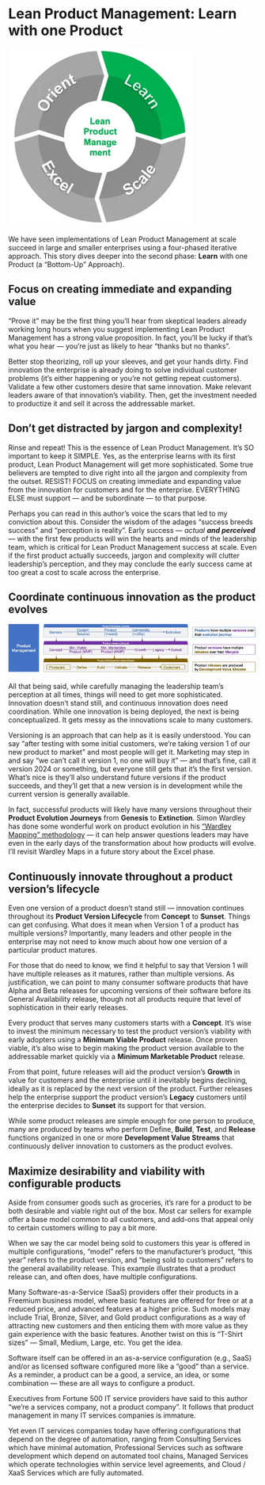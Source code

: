 # Lean Product Management: Learn with one Product

![Orient Learn Scale Excel. The Lean Product Management system](./img/learn-project-management-circle-LEARN.png)

We have seen implementations of Lean Product Management at scale succeed in large and smaller enterprises using a four-phased iterative approach. This story dives deeper into the second phase: **Learn** with one Product (a “Bottom-Up” Approach).

## Focus on creating immediate and expanding value

“Prove it” may be the first thing you’ll hear from skeptical leaders already working long hours when you suggest implementing Lean Product Management has a strong value proposition. In fact, you’ll be lucky if that’s what you hear — you’re just as likely to hear “thanks but no thanks”.

Better stop theorizing, roll up your sleeves, and get your hands dirty. Find innovation the enterprise is already doing to solve individual customer problems (it’s either happening or you’re not getting repeat customers). Validate a few other customers desire that same innovation. Make relevant leaders aware of that innovation’s viability. Then, get the investment needed to productize it and sell it across the addressable market.

## Don’t get distracted by jargon and complexity!

Rinse and repeat! This is the essence of Lean Product Management. It’s SO important to keep it SIMPLE. Yes, as the enterprise learns with its first product, Lean Product Management will get more sophisticated. Some true believers are tempted to dive right into all the jargon and complexity from the outset. RESIST! FOCUS on creating immediate and expanding value from the innovation for customers and for the enterprise. EVERYTHING ELSE must support — and be subordinate — to that purpose.

Perhaps you can read in this author’s voice the scars that led to my conviction about this. Consider the wisdom of the adages “success breeds success” and “perception is reality”. Early success — *actual **and perceived*** — with the first few products will win the hearts and minds of the leadership team, which is critical for Lean Product Management success at scale. Even if the first product actually succeeds, jargon and complexity will clutter leadership’s perception, and they may conclude the early success came at too great a cost to scale across the enterprise.

## Coordinate continuous innovation as the product evolves

![It’s necessary to coordinate continuous innovation as the product evolves.](./img/coordination-as-the-product-evolves.webp)

All that being said, while carefully managing the leadership team’s perception at all times, things will need to get more sophisticated. Innovation doesn’t stand still, and continuous innovation does need coordination. While one innovation is being deployed, the next is being conceptualized. It gets messy as the innovations scale to many customers.

Versioning is an approach that can help as it is easily understood. You can say “after testing with some initial customers, we’re taking version 1 of our new product to market” and most people will get it. Marketing may step in and say “we can’t call it version 1, no one will buy it” — and that’s fine, call it version 2024 or something, but everyone still gets that it’s the first version. What’s nice is they’ll also understand future versions if the product succeeds, and they’ll get that a new version is in development while the current version is generally available.

In fact, successful products will likely have many versions throughout their **Product Evolution Journeys** from **Genesis** to **Extinction**. Simon Wardley has done some wonderful work on product evolution in his [“Wardley Mapping” methodology](https://learnwardleymapping.com/) — it can help answer questions leaders may have even in the early days of the transformation about how products will evolve. I’ll revisit Wardley Maps in a future story about the Excel phase.

## Continuously innovate throughout a product version’s lifecycle

Even one version of a product doesn’t stand still — innovation continues throughout its **Product Version Lifecycle** from **Concept** to **Sunset**. Things can get confusing. What does it mean when Version 1 of a product has multiple versions? Importantly, many leaders and other people in the enterprise may not need to know much about how one version of a particular product matures.

For those that do need to know, we find it helpful to say that Version 1 will have multiple releases as it matures, rather than multiple versions. As justification, we can point to many consumer software products that have Alpha and Beta releases for upcoming versions of their software before its General Availability release, though not all products require that level of sophistication in their early releases.

Every product that serves many customers starts with a **Concept**. It’s wise to invest the minimum necessary to test the product version’s viability with early adopters using a **Minimum Viable Product** release. Once proven viable, it’s also wise to begin making the product version available to the addressable market quickly via a **Minimum Marketable Product** release.

From that point, future releases will aid the product version’s **Growth** in value for customers and the enterprise until it inevitably begins declining, ideally as it is replaced by the next version of the product. Further releases help the enterprise support the product version’s **Legacy** customers until the enterprise decides to **Sunset** its support for that version.

While some product releases are simple enough for one person to produce, many are produced by teams who perform Define, **Build**, **Test**, and **Release** functions organized in one or more **Development Value Streams** that continuously deliver innovation to customers as the product evolves.

## Maximize desirability and viability with configurable products

Aside from consumer goods such as groceries, it’s rare for a product to be both desirable and viable right out of the box. Most car sellers for example offer a base model common to all customers, and add-ons that appeal only to certain customers willing to pay a bit more.

When we say the car model being sold to customers this year is offered in multiple configurations, “model” refers to the manufacturer’s product, “this year” refers to the product version, and “being sold to customers” refers to the general availability release. This example illustrates that a product release can, and often does, have multiple configurations.

Many Software-as-a-Service (SaaS) providers offer their products in a Freemium business model, where basic features are offered for free or at a reduced price, and advanced features at a higher price. Such models may include Trial, Bronze, Silver, and Gold product configurations as a way of attracting new customers and then enticing them with more value as they gain experience with the basic features. Another twist on this is “T-Shirt sizes” — Small, Medium, Large, etc. You get the idea.

Software itself can be offered in an as-a-service configuration (e.g., SaaS) and/or as licensed software configured more like a “good” than a service. As a reminder, a product can be a good, a service, an idea, or some combination — these are all ways to configure a product.

Executives from Fortune 500 IT service providers have said to this author “we’re a services company, not a product company”. It follows that product management in many IT services companies is immature.

Yet even IT services companies today have offering configurations that depend on the degree of automation, ranging from Consulting Services which have minimal automation, Professional Services such as software development which depend on automated tool chains, Managed Services which operate technologies within service level agreements, and Cloud / XaaS Services which are fully automated.